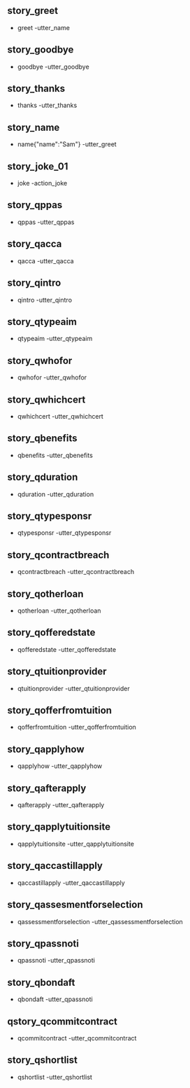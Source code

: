 ## story_greet
* greet
 -utter_name

## story_goodbye
* goodbye
 -utter_goodbye

## story_thanks
* thanks
 -utter_thanks

## story_name
* name{"name":"Sam"}
 -utter_greet

## story_joke_01
* joke
 -action_joke

## story_qppas
* qppas
 -utter_qppas

## story_qacca
 * qacca
  -utter_qacca

## story_qintro
 * qintro
  -utter_qintro

## story_qtypeaim
  * qtypeaim
   -utter_qtypeaim

## story_qwhofor
  * qwhofor
   -utter_qwhofor

## story_qwhichcert
  * qwhichcert
   -utter_qwhichcert

## story_qbenefits
  * qbenefits
   -utter_qbenefits

## story_qduration
  * qduration
   -utter_qduration

## story_qtypesponsr
  * qtypesponsr
   -utter_qtypesponsr

## story_qcontractbreach
  * qcontractbreach
   -utter_qcontractbreach

## story_qotherloan
  * qotherloan
   -utter_qotherloan

## story_qofferedstate
  * qofferedstate
   -utter_qofferedstate

## story_qtuitionprovider
  * qtuitionprovider
   -utter_qtuitionprovider

## story_qofferfromtuition
  * qofferfromtuition
   -utter_qofferfromtuition

## story_qapplyhow
  * qapplyhow
   -utter_qapplyhow

## story_qafterapply
  * qafterapply
   -utter_qafterapply

## story_qapplytuitionsite
  * qapplytuitionsite
   -utter_qapplytuitionsite

## story_qaccastillapply
  * qaccastillapply
   -utter_qaccastillapply

## story_qassesmentforselection
  * qassessmentforselection
   -utter_qassessmentforselection

## story_qpassnoti
  * qpassnoti
   -utter_qpassnoti

## story_qbondaft
  * qbondaft
   -utter_qpassnoti

## qstory_qcommitcontract
  * qcommitcontract
   -utter_qcommitcontract

## story_qshortlist
  * qshortlist
   -utter_qshortlist
